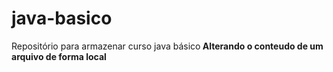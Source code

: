 # java-basico
Repositório para armazenar curso java básico<b>
Alterando o conteudo de um arquivo de forma local
